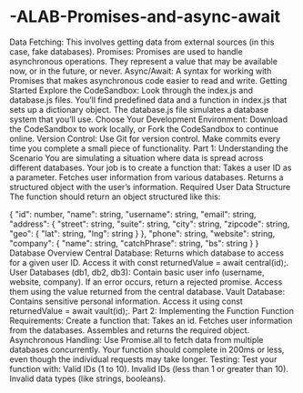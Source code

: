 # -ALAB-Promises-and-async-await


Data Fetching: This involves getting data from external sources (in this case, fake databases).
Promises: Promises are used to handle asynchronous operations. They represent a value that may be available now, or in the future, or never.
Async/Await: A syntax for working with Promises that makes asynchronous code easier to read and write.
Getting Started
Explore the CodeSandbox:
Look through the index.js and database.js files.
You’ll find predefined data and a function in index.js that sets up a dictionary object.
The database.js file simulates a database system that you’ll use.
Choose Your Development Environment:
Download the CodeSandbox to work locally, or
Fork the CodeSandbox to continue online.
Version Control:
Use Git for version control. Make commits every time you complete a small piece of functionality.
Part 1: Understanding the Scenario
You are simulating a situation where data is spread across different databases. Your job is to create a function that:
Takes a user ID as a parameter.
Fetches user information from various databases.
Returns a structured object with the user’s information.
Required User Data Structure
The function should return an object structured like this:



{
    "id": number,
    "name": string,
    "username": string,
    "email": string,
    "address": {
        "street": string,
        "suite": string,
        "city": string,
        "zipcode": string,
        "geo": {
            "lat": string,
            "lng": string
        }
    },
    "phone": string,
    "website": string,
    "company": {
        "name": string,
        "catchPhrase": string,
        "bs": string
    }
}
Database Overview
Central Database:
Returns which database to access for a given user ID.
Access it with const returnedValue = await central(id);.
User Databases (db1, db2, db3):
Contain basic user info (username, website, company).
If an error occurs, return a rejected promise.
Access them using the value returned from the central database.
Vault Database:
Contains sensitive personal information.
Access it using const returnedValue = await vault(id);.
Part 2: Implementing the Function
Function Requirements:
Create a function that:
Takes an id.
Fetches user information from the databases.
Assembles and returns the required object.
Asynchronous Handling:
Use Promise.all to fetch data from multiple databases concurrently.
Your function should complete in 200ms or less, even though the individual requests may take longer.
Testing:
Test your function with:
Valid IDs (1 to 10).
Invalid IDs (less than 1 or greater than 10).
Invalid data types (like strings, booleans).